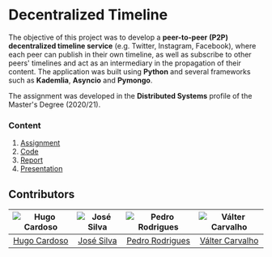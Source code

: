 # Decentralized Timeline

The objective of this project was to develop a **peer-to-peer (P2P) decentralized timeline service** (e.g. Twitter, Instagram, Facebook), where each peer can publish in their own timeline, as well as subscribe to other peers' timelines and act as an intermediary in the propagation of their content. The application was built using **Python** and several frameworks such as **Kademlia**, **Asyncio** and **Pymongo**.

The assignment was developed in the **Distributed Systems** profile of the Master's Degree (2020/21).

### Content

1. [Assignment](assignment.pdf)
2. [Code](project)
3. [Report](report.pdf)
4. [Presentation](presentation.pptx)

## Contributors

![Hugo Cardoso][hugo-pic] | ![José Silva][ze-pic] | ![Pedro Rodrigues][areias-pic] | ![Válter Carvalho][valter-pic]
:---: | :---: | :---: | :---:
[Hugo Cardoso][hugo] | [José Silva][ze] | [Pedro Rodrigues][areias] | [Válter Carvalho][valter]

[areias]: https://github.com/pedrordgs
[areias-pic]: https://github.com/pedrordgs.png?size=120
[hugo]: https://github.com/Abjiri
[hugo-pic]: https://github.com/Abjiri.png?size=120
[valter]: https://github.com/wurzy
[valter-pic]: https://github.com/wurzy.png?size=120
[ze]: https://github.com/PedroSilva9
[ze-pic]: https://github.com/PedroSilva9.png?size=120
